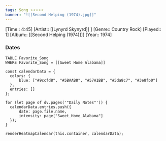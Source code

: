 ```yaml
---
tags: Song ⭐⭐⭐⭐⭐ 
banner: "![[Second Helping (1974).jpg]]"
---
```

[Time:: 4:45]
[Artist:: [[Lynyrd Skynyrd]] ]
[Genre:: Country Rock]
[Played:: 1]
[Album:: [[Second Helping (1974)]]]
[Year:: 1974]
### Dates
````dataview
TABLE Favorite_Song
WHERE Favorite_Song = [[Sweet Home Alabama]]
````
  ```dataviewjs
const calendarData = { 
	colors: { 
		blue: ["#9ccfd8", "#5BAAB8", "#57A1BB", "#5da8c7", "#3e8fb0"] 
	}, 
	entries: [] 
}; 

for (let page of dv.pages('"Daily Notes"')) { 
	calendarData.entries.push({ 
		date: page.file.name, 
		intensity: page["Sweet_Home_Alabama"]
	}); 
} 

renderHeatmapCalendar(this.container, calendarData);
```
